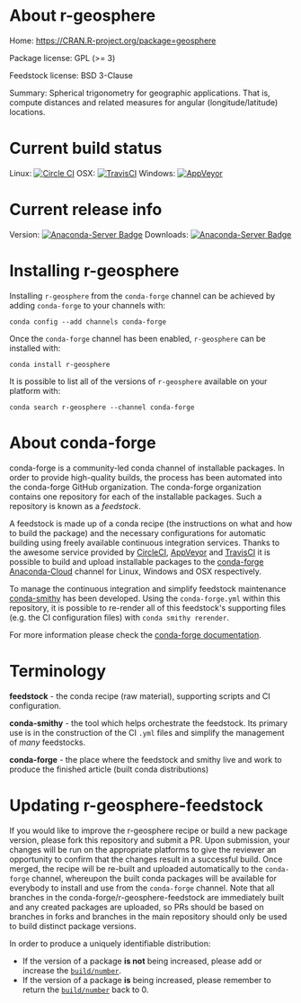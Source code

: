 About r-geosphere
=================

Home: https://CRAN.R-project.org/package=geosphere

Package license: GPL (>= 3)

Feedstock license: BSD 3-Clause

Summary: Spherical trigonometry for geographic applications. That is, compute distances and related measures for angular (longitude/latitude) locations. 



Current build status
====================

Linux: [![Circle CI](https://circleci.com/gh/conda-forge/r-geosphere-feedstock.svg?style=shield)](https://circleci.com/gh/conda-forge/r-geosphere-feedstock)
OSX: [![TravisCI](https://travis-ci.org/conda-forge/r-geosphere-feedstock.svg?branch=master)](https://travis-ci.org/conda-forge/r-geosphere-feedstock)
Windows: [![AppVeyor](https://ci.appveyor.com/api/projects/status/github/conda-forge/r-geosphere-feedstock?svg=True)](https://ci.appveyor.com/project/conda-forge/r-geosphere-feedstock/branch/master)

Current release info
====================
Version: [![Anaconda-Server Badge](https://anaconda.org/conda-forge/r-geosphere/badges/version.svg)](https://anaconda.org/conda-forge/r-geosphere)
Downloads: [![Anaconda-Server Badge](https://anaconda.org/conda-forge/r-geosphere/badges/downloads.svg)](https://anaconda.org/conda-forge/r-geosphere)

Installing r-geosphere
======================

Installing `r-geosphere` from the `conda-forge` channel can be achieved by adding `conda-forge` to your channels with:

```
conda config --add channels conda-forge
```

Once the `conda-forge` channel has been enabled, `r-geosphere` can be installed with:

```
conda install r-geosphere
```

It is possible to list all of the versions of `r-geosphere` available on your platform with:

```
conda search r-geosphere --channel conda-forge
```


About conda-forge
=================

conda-forge is a community-led conda channel of installable packages.
In order to provide high-quality builds, the process has been automated into the
conda-forge GitHub organization. The conda-forge organization contains one repository
for each of the installable packages. Such a repository is known as a *feedstock*.

A feedstock is made up of a conda recipe (the instructions on what and how to build
the package) and the necessary configurations for automatic building using freely
available continuous integration services. Thanks to the awesome service provided by
[CircleCI](https://circleci.com/), [AppVeyor](http://www.appveyor.com/)
and [TravisCI](https://travis-ci.org/) it is possible to build and upload installable
packages to the [conda-forge](https://anaconda.org/conda-forge)
[Anaconda-Cloud](http://docs.anaconda.org/) channel for Linux, Windows and OSX respectively.

To manage the continuous integration and simplify feedstock maintenance
[conda-smithy](http://github.com/conda-forge/conda-smithy) has been developed.
Using the ``conda-forge.yml`` within this repository, it is possible to re-render all of
this feedstock's supporting files (e.g. the CI configuration files) with ``conda smithy rerender``.

For more information please check the [conda-forge documentation](https://conda-forge.org/docs/).

Terminology
===========

**feedstock** - the conda recipe (raw material), supporting scripts and CI configuration.

**conda-smithy** - the tool which helps orchestrate the feedstock.
                   Its primary use is in the construction of the CI ``.yml`` files
                   and simplify the management of *many* feedstocks.

**conda-forge** - the place where the feedstock and smithy live and work to
                  produce the finished article (built conda distributions)


Updating r-geosphere-feedstock
==============================

If you would like to improve the r-geosphere recipe or build a new
package version, please fork this repository and submit a PR. Upon submission,
your changes will be run on the appropriate platforms to give the reviewer an
opportunity to confirm that the changes result in a successful build. Once
merged, the recipe will be re-built and uploaded automatically to the
`conda-forge` channel, whereupon the built conda packages will be available for
everybody to install and use from the `conda-forge` channel.
Note that all branches in the conda-forge/r-geosphere-feedstock are
immediately built and any created packages are uploaded, so PRs should be based
on branches in forks and branches in the main repository should only be used to
build distinct package versions.

In order to produce a uniquely identifiable distribution:
 * If the version of a package **is not** being increased, please add or increase
   the [``build/number``](http://conda.pydata.org/docs/building/meta-yaml.html#build-number-and-string).
 * If the version of a package **is** being increased, please remember to return
   the [``build/number``](http://conda.pydata.org/docs/building/meta-yaml.html#build-number-and-string)
   back to 0.